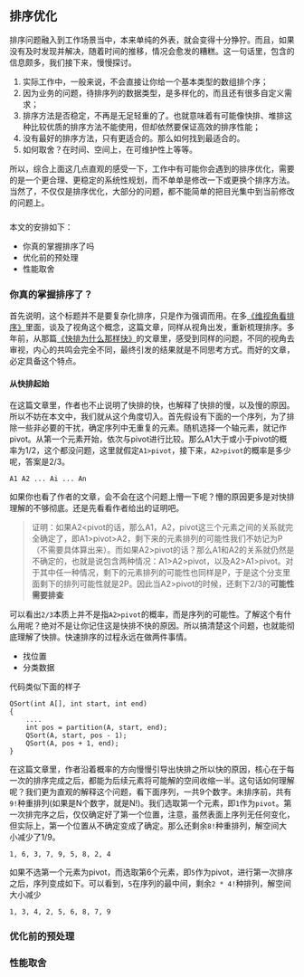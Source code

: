 ## 排序优化
排序问题融入到工作场景当中，本来单纯的外表，就会变得十分狰狞。而且，如果没有及时发现并解决，随着时间的推移，情况会愈发的糟糕。这一句话里，包含的信息颇多，我们接下来，慢慢探讨。

1. 实际工作中，一般来说，不会直接让你给一个基本类型的数组排个序；
2. 因为业务的问题，待排序列的数据类型，是多样化的，而且还有很多自定义需求；
3. 排序方法是否稳定，不再是无足轻重的了。也就意味着有可能像快排、堆排这种比较优质的排序方法不能使用，但却依然要保证高效的排序性能；
4. 没有最好的排序方法，只有更适合的。那么如何找到最适合的。
5. 如何取舍？在时间、空间上，在可维护性上等等。

所以，综合上面这几点直观的感受一下，工作中有可能你会遇到的排序优化，需要的是一个更合理、更稳定的系统性规划，而不单单是修改一下或更换个排序方法。当然了，不仅仅是排序优化，大部分的问题，都不能简单的把目光集中到当前修改的问题上。

### 

本文的安排如下：
  * 你真的掌握排序了吗
  * 优化前的预处理
  * 性能取舍

### 你真的掌握排序了？
首先说明，这个标题并不是要复杂化排序，只是作为强调而用。在多[《维视角看排序》](https://github.com/WalkingNL/C-CPP/blob/master/%E5%A4%9A%E7%BB%B4%E8%A7%86%E8%A7%92%E7%9C%8B%E6%8E%92%E5%BA%8F.md)里面，谈及了视角这个概念，这篇文章，同样从视角出发，重新梳理排序。多年前，从那篇[《快排为什么那样快》](http://mindhacks.cn/2008/06/13/why-is-quicksort-so-quick/)的文章里，感受到同样的问题，不同的视角去审视，内心的共鸣会完全不同，最终引发的结果就是不同思考方式。而好的文章，必定具备这个特点。

#### 从快排起始
在这篇文章里，作者也不止说明了快排的快，也解释了快排的慢，以及慢的原因。所以不妨在本文中，我们就从这个角度切入。首先假设有下面的一个序列，为了排除一些非必要的干扰，确定序列中无重复的元素。随机选择一个轴元素，就记作pivot。从第一个元素开始，依次与pivot进行比较。那么A1大于或小于pivot的概率为1/2，这个都没问题，这里就假定`A1>pivot`，接下来，`A2>pivot`的概率是多少呢，答案是2/3。

    A1 A2 ... Ai ... An
如果你也看了作者的文章，会不会在这个问题上懵一下呢？懵的原因更多是对快排理解的不够彻底。还是先看看作者给出的证明吧。
> 证明：如果A2<pivot的话，那么A1，A2，pivot这三个元素之间的关系就完全确定了，即A1>pivot>A2，剩下来的元素排列的可能性我们不妨记为P（不需要具体算出来）。而如果A2>pivot的话？那么A1和A2的关系就仍然是不确定的，也就是说包含两种情况：A1>A2>pivot，以及A2>A1>pivot。对于其中任一种情况，剩下的元素排列的可能性也同样是P，于是这个分支里面剩下的排列可能性就是2P。因此当A2>pivot的时候，还剩下2/3的**可能性需要排查**

可以看出`2/3`本质上并不是指`A2>pivot`的概率，而是序列的可能性。了解这个有什么用呢？绝对不是让你记住这是快排不快的原因。所以搞清楚这个问题，也就能彻底理解了快排。快速排序的过程永远在做两件事情。
  * 找位置
  * 分类数据

代码类似下面的样子
    
    QSort(int A[], int start, int end)
    {
        ....
        int pos = partition(A, start, end);
        QSort(A, start, pos - 1);
        QSort(A, pos + 1, end);
    }

在这篇文章里，作者沿着概率的方向慢慢引导出快排之所以快的原因，核心在于每一次的排序完成之后，都能为后续元素将可能解的空间收缩一半。这句话如何理解呢？我们更为直观的解释这个问题，看下面序列，一共9个数字。未排序前，共有`9!`种重排列(如果是N个数字，就是N!)。我们选取第一个元素，即`1`作为`pivot`。第一次排完序之后，仅仅确定好了第一个位置，注意，虽然表面上序列无任何变化，但实际上，第一个位置从不确定变成了确定。那么还剩余`8!`种重排列，解空间大小减少了1/9。

    1, 6, 3, 7, 9, 5, 8, 2, 4
如果不选第一个元素为pivot，而选取第6个元素，即`5`作为pivot，进行第一次排序之后，序列变成如下。可以看到，`5`在序列的最中间，剩余`2 * 4!`种排列，解空间大小减少

    1, 3, 4, 2, 5, 6, 8, 7, 9


### 优化前的预处理

### 性能取舍

